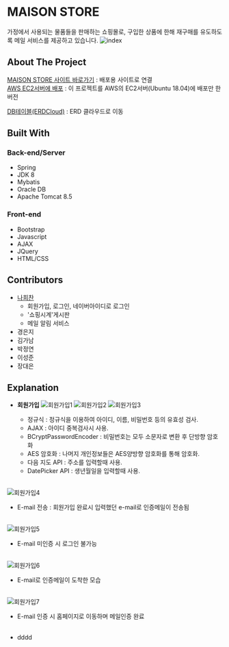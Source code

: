 <!-- 관리자아이디 admin
     관리자비밀번호 qwe123!

    유저아이디 qwer1234
    유저비밀번호 qwer1234! 
    
    프로젝트관련 구글 아이디 maisonRclass@google.com
                     비밀번호 maison123!
    
    상품들의 사진 저장한 곳 : nhchihi의 네이버블로그
    -->

# MAISON STORE

가정에서 사용되는 물품들을 판매하는 쇼핑몰로, 구입한 상품에 한해 재구매를 유도하도록 메일 서비스를 제공하고 있습니다.
![index](https://user-images.githubusercontent.com/33804909/109511298-3da19b00-7ae6-11eb-8917-cbd4e45481df.PNG)

## About The Project

[MAISON STORE 사이트 바로가기](http://rclass.iptime.org:9999/20AM_MAISON_final/) : 배포용 사이트로 연결  
[AWS EC2서버에 배포](http://54.180.118.180:8080/maisonHeechan/) : 이 프로젝트를 AWS의 EC2서버(Ubuntu 18.04)에 배포만 한 버전

[DB테이블(ERDCloud)](https://www.erdcloud.com/d/xXG7BEH2ykMKEKYHz) : ERD 클라우드로 이동

## Built With

### Back-end/Server

- Spring
- JDK 8
- Mybatis
- Oracle DB
- Apache Tomcat 8.5

### Front-end
 
- Bootstrap
- Javascript
- AJAX
- JQuery
- HTML/CSS   

## Contributors

- [나희찬](https://github.com/naheechan)
  - 회원가입, 로그인, 네이버아이디로 로그인
  - '쇼핑시계'게시판
  - 메일 알림 서비스
- 경은지
- 김가남
- 박정연
- 이성준
- 장대은

## Explanation

- **회원가입**
![회원가입1](https://user-images.githubusercontent.com/33804909/111795884-f8190680-890a-11eb-809d-9061bf997e44.PNG)
![회원가입2](https://user-images.githubusercontent.com/33804909/111796465-8bead280-890b-11eb-99c0-f25b52e3a72d.PNG)
![회원가입3](https://user-images.githubusercontent.com/33804909/111796499-94dba400-890b-11eb-9f34-a0e8809b0d20.PNG)

  - 정규식 : 정규식을 이용하여 아이디, 이름, 비밀번호 등의 유효성 검사.    
  - AJAX : 아이디 중복검사시 사용.    
  - BCryptPasswordEncoder : 비밀번호는 모두 소문자로 변환 후 단방향 암호화    
  - AES 암호화 : 나머지 개인정보들은 AES양방향 암호화를 통해 암호화.    
  - 다음 지도 API : 주소를 입력할때 사용.    
  - DatePicker API : 생년월일을 입력할때 사용.<br><br>

![회원가입4](https://user-images.githubusercontent.com/33804909/111803345-4f6ea500-8912-11eb-843f-e631193bcfcd.PNG)

  - E-mail 전송 : 회원가입 완료시 입력했던 e-mail로 인증메일이 전송됨<br><br>
   
![회원가입5](https://user-images.githubusercontent.com/33804909/111805235-2fd87c00-8914-11eb-9d60-19b9a85a7937.PNG)

  - E-mail 미인증 시 로그인 불가능<br><br>

![회원가입6](https://user-images.githubusercontent.com/33804909/111805377-4c74b400-8914-11eb-838a-9f3ffe7c6946.PNG)

  - E-mail로 인증메일이 도착한 모습<br><br>

![회원가입7](https://user-images.githubusercontent.com/33804909/111805523-729a5400-8914-11eb-9e60-4d3441ef1173.PNG)

  - E-mail 인증 시 홈페이지로 이동하며 메일인증 완료<br><br>


<ul>
     <li>dddd</li>
</ul>





